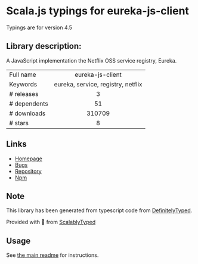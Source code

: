 
# Scala.js typings for eureka-js-client

Typings are for version 4.5

## Library description:
A JavaScript implementation the Netflix OSS service registry, Eureka.

|                    |                 |
| ------------------ | :-------------: |
| Full name          | eureka-js-client |
| Keywords           | eureka, service, registry, netflix |
| # releases         | 3 |
| # dependents       | 51 |
| # downloads        | 310709 |
| # stars            | 8 |

## Links
- [Homepage](https://github.com/jquatier/eureka-js-client)
- [Bugs](https://github.com/jquatier/eureka-js-client/issues)
- [Repository](https://github.com/jquatier/eureka-js-client)
- [Npm](https://www.npmjs.com/package/eureka-js-client)
    


## Note
This library has been generated from typescript code from [DefinitelyTyped](https://definitelytyped.org).

Provided with :purple_heart: from [ScalablyTyped](https://github.com/oyvindberg/ScalablyTyped)

## Usage
See [the main readme](../../readme.md) for instructions.


